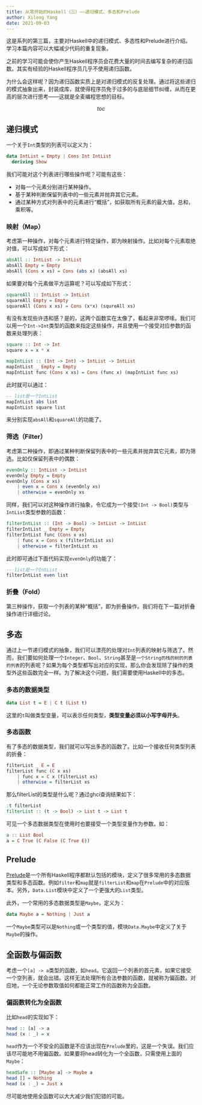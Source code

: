 ```yaml
---
title: 从零开始的Haskell（三）——递归模式、多态和Prelude
author: Xilong Yang
date: 2021-09-03 
---
```


<div class="abstract">


这是系列的第三篇，主要对Haskell中的递归模式、多态性和Prelude进行介绍。学习本篇内容可以大幅减少代码的重复现象。

之前的学习可能会使你产生Haskell程序员会花费大量的时间去编写复杂的递归函数。其实有经验的Haskell程序员几乎不使用递归函数。

为什么会这样呢？因为递归函数实质上是对递归模式的反复处理。通过将这些递归的模式抽象出来，封装成库，就使得程序员免于过多的与底层细节纠缠，从而在更高的层次进行思考——这就是全麦编程思想的目标。

</div>

$$toc$$

## 递归模式

一个关于`Int`类型的列表可以定义为：

```haskell
data IntList = Empty | Cons Int IntList
  deriving Show
```

我们可能对这个列表进行哪些操作呢？可能有这些：

* 对每一个元素分别进行某种操作。
* 基于某种判断保留列表中的一些元素并抛弃其它元素。
* 通过某种方式对列表中的元素进行“概括”，如获取所有元素的最大值，总和，乘积等。

### 映射（Map）

考虑第一种操作，对每个元素进行特定操作，即为映射操作。比如对每个元素取绝对值，可以写成如下形式：

```haskell
absAll :: IntList -> IntList
absAll Empty = Empty
absAll (Cons x xs) = Cons (abs x) (absAll xs)
```

如果要对每个元素做平方运算呢？可以写成如下形式：

```haskell
squareAll :: IntList -> IntList
squareAll Empty = Empty
squareAll (Cons x xs) = Cons (x*x) (squreAll xs)
```

有没有发现些许违和感？是的，这两个函数实在太像了，看起来非常啰嗦。我们可以用一个`Int->Int`类型的函数来指定这些操作，并且使用一个接受对应参数的函数来处理列表：

```haskell
square :: Int -> Int
square x = x * x

mapIntList :: (Int -> Int) -> IntList -> IntList
mapIntList _ Empty = Empty
mapIntList func (Cons x xs) = Cons (func x) (mapIntList func xs)
```

此时就可以通过：

```haskell
-- list是一个IntList
mapIntList abs list
mapIntList square list
```

来分别实现`absAll`和`squareAll`的功能了。

### 筛选（Filter）

考虑第二种操作，即通过某种判断保留列表中的一些元素并抛弃其它元素，即为筛选。比如仅保留列表中的偶数：

```haskell
evenOnly :: IntList -> IntList
evenOnly Empty = Empty
evenOnly (Cons x xs)
    | even x = Cons x (evenOnly xs)
    | otherwise = evenOnly xs
```

同样，我们可以对这种操作进行抽象，令它成为一个接受`(Int -> Bool)`类型与`IntList`类型参数的函数：

```haskell
filterIntList :: (Int -> Bool) -> IntList -> IntList
filterIntList _ Empty = Empty
filterIntList func (Cons x xs)
    | func x = Cons x (filterIntList xs)
    | otherwise = filterIntList xs
```

此时即可通过下面代码实现`evenOnly`的功能了：

```haskell
-- list是一个IntList
filterIntList even list
```

### 折叠（Fold）

第三种操作，获取一个列表的某种“概括”，即为折叠操作。我们将在下一篇对折叠操作进行详细讨论。

## 多态

通过上一节递归模式的抽象，我们可以漂亮的处理对`Int`列表的映射与筛选了。然而，我们要如何处理一个`Integer`、`Bool`、`String`甚至是`一个String的栈的树的列表的列表`的列表呢？如果为每个类型都写出对应的实现，那么你会发现除了操作的类型外这些函数完全一样。为了解决这个问题，我们需要使用Haskell中的多态。

### 多态的数据类型

```haskell
data List t = E | C t (List t)
```

这里的`t`叫做类型变量，可以表示任何类型，**类型变量必须以小写字母开头**。

### 多态函数

有了多态的数据类型，我们就可以写出多态的函数了。比如一个接收任何类型列表的折叠：

```haskell
filterList _ E = E
filterList func (C x xs)
    | func x = C x (filterList xs)
    | otherwise = filterList xs
```

那么filterList的类型是什么呢？通过ghci查询结果如下：

```haskell
:t filterList
filterList :: (t -> Bool) -> List t -> List t
```

可见一个多态数据类型在使用时也要接受一个类型变量作为参数。如：

```haskell
a :: List Bool
a = C True (C False (C True E))
```

## Prelude

[Prelude](https://downloads.haskell.org/~ghc/latest/docs/html/libraries/base-4.15.0.0/Prelude.html)是一个所有Haskell程序都默认包括的模块，定义了很多常用的多态数据类型和多态函数。例如`filter`和`map`就是`filterList`和`map`在`Prelude`中的对应版本。另外，`Data.List`模块中定义了一个更强大的`List`类型。

此外，一个常用的多态数据类型是`Maybe`，定义为：

```haskell
data Maybe a = Nothing | Just a
```

一个`Maybe`类型可以是`Nothing`或一个类型的值，模块`Data.Maybe`中定义了关于`Maybe`的操作。

## 全函数与偏函数

考虑一个`[a] -> a`类型的函数，如`head`。它返回一个列表的首元素，如果它接受一个空列表，就会出错。这样无法处理所有合法参数的函数，就被称为偏函数。对应地，一个无论参数取值如何都能正常工作的函数称为全函数。

### 偏函数转化为全函数

比如`head`的实现如下：

```haskell
head :: [a] -> a
head (x : _) = x
```

`head`作为一个不安全的函数是不应该出现在`Prelude`里的，这是一个失误。我们应该尽可能地不用偏函数。如果要将head转化为一个全函数，只需使用上面的`Maybe`：

```haskell
headSafe :: [Maybe a] -> Maybe a
head [] = Nothing
head (x : _) = Just x
```

尽可能地使用全函数可以大大减少我们犯错的可能。
